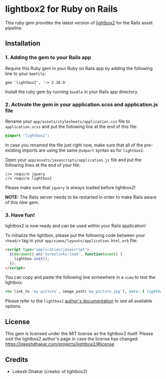 # lightbox2 for Ruby on Rails
This ruby gem provides the latest version of [lightbox2](https://github.com/lokesh/lightbox2) for the Rails asset pipeline.

## Installation

### 1. Adding the gem to your Rails app
Require this Ruby gem in your Ruby on Rails app by adding the following line to your `Gemfile`:

```
gem 'lightbox2', '~> 2.10.0'
```

Install the ruby gem by running `bundle` in your Rails app directory.

### 2. Activate the gem in your application.scss and application.js file

Rename your `app/assets/stylesheets/application.css` file to `application.scss` and put the following line at the end of this file:

```scss
@import 'lightbox2';
```

In case you renamed the file just right now, make sure that all of the pre-existing imports are using the same `@import` syntax as for `lightbox2`.

Open your `app/assets/javascripts/application.js` file and put the following lines at the end of your file:
```
//= require jquery
//= require lightbox2
```

Please make sure that `jquery` is always loaded before lightbox2!

**NOTE:** The Rails server needs to be restarted in order to make Rails aware of this new gem.

### 3. Have fun!

lightbox2 is now ready and can be used within your Rails application!

To initialize the lightbox, please put the following code between your `<head/>` tag in your `app/views/layouts/application.html.erb` file:
```html
<script type="application/javascript">
  $(document).on('turbolinks:load', function(event) {
    lightbox.init();
  });
</script>
```

You can copy and paste the following line somewhere in a `view` to test the lightbox:
```ruby
<%= link_to 'my picture', image_path('my_picture.jpg'), data: { lightbox: 'my-lightbox-name', title: 'title or caption for this image' } %>
```

Please refer to the `lightbox2` [author's documentation](https://lokeshdhakar.com/projects/lightbox2/#options) to see all available options.

## License
This gem is licensed under the *MIT* license as the lightbox2 itself. Please visit the lightbox2 author's page in case the license has changed: https://lokeshdhakar.com/projects/lightbox2/#license

## Credits
* Lokesh Dhakar (creator of lightbox2)
